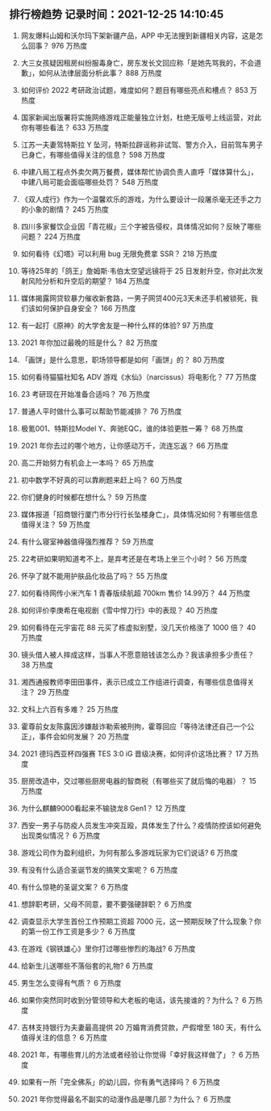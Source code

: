 
## 排行榜趋势 记录时间：2021-12-25 14:10:45
  
  1. 网友爆料山姆和沃尔玛下架新疆产品，APP 中无法搜到新疆相关内容，这是怎么回事？ 976 万热度
    
  2. 大三女孩疑因租房纠纷服毒身亡，房东发长文回应称「是她先骂我的，不会道歉」，如何从法律层面分析此事？ 888 万热度
    
  3. 如何评价 2022 考研政治试题，难度如何？题目有哪些亮点和槽点？ 853 万热度
    
  4. 国家新闻出版署将实施网络游戏正能量独立计划，杜绝无版号上线运营，对此你有哪些看法？ 633 万热度
    
  5. 江苏一夫妻驾特斯拉 Y 坠河，特斯拉辟谣称非试驾、警方介入，目前驾车男子已身亡，有哪些值得关注的信息？ 598 万热度
    
  6. 中建八局工程点外卖欠两万餐费，媒体帮忙协调负责人直呼「媒体算什么」，中建八局可能会面临哪些处罚？ 548 万热度
    
  7. 《双人成行》作为一个温馨欢乐的游戏，为什么要设计一段屠杀毫无还手之力的小象的剧情？ 245 万热度
    
  8. 四川多家餐饮企业因「青花椒」三个字被告侵权，具体情况如何？反映了哪些问题？ 224 万热度
    
  9. 如何看待《幻塔》可以利用 bug 无限免费拿 SSR？ 218 万热度
    
  10. 等待25年的「鸽王」詹姆斯·韦伯太空望远镜将于 25 日发射升空，你对此次发射风险分析和升空后的期望？ 184 万热度
    
  11. 媒体揭露网贷软暴力催收新套路，一男子网贷400元3天未还手机被锁死，我们该如何保护自身安全？ 166 万热度
    
  12. 有一起打《原神》的大学舍友是一种什么样的体验? 97 万热度
    
  13. 2021 年你加过最晚的班是什么？ 82 万热度
    
  14. 「画饼」是什么意思，职场领导都是如何「画饼」的？ 80 万热度
    
  15. 如何看待猫猫社知名 ADV 游戏《水仙》（narcissus）将电影化？ 77 万热度
    
  16. 23 考研现在开始准备合适吗？ 76 万热度
    
  17. 普通人平时做什么事可以帮助节能减排？ 76 万热度
    
  18. 极氪001、特斯拉Model Y、奔驰EQC，谁的体验更胜一筹？ 68 万热度
    
  19. 2021 年你去过的哪个地方，让你感动万千，流连忘返？ 66 万热度
    
  20. 高二开始努力有机会上一本吗？ 65 万热度
    
  21. 初中数学不好真的可以靠刷题来赶上吗？ 60 万热度
    
  22. 你们健身的时候都在想什么？ 59 万热度
    
  23. 媒体报道「招商银行厦门市分行行长坠楼身亡」，具体情况如何？有哪些信息值得关注？ 59 万热度
    
  24. 有什么寝室神器值得强烈推荐？ 59 万热度
    
  25. 22考研如果明知道考不上，是弃考还是在考场上坐三个小时？ 56 万热度
    
  26. 怀孕了就不能用护肤品化妆品了吗？ 55 万热度
    
  27. 如何看待网传小米汽车 1 青春版续航超 700km 售价 14.99万？ 44 万热度
    
  28. 如何评价李庚希在电视剧《雪中悍刀行》中的表现？ 40 万热度
    
  29. 如何看待在元宇宙花 88 元买了栋虚拟别墅，没几天价格涨了 1000 倍？ 40 万热度
    
  30. 镜头借人被人摔成这样，当事人不愿意赔钱该怎么办？我该承担多少责任？ 38 万热度
    
  31. 湘西通报教师李田田事件，表示已成立工作组进行调查，有哪些信息值得关注？ 29 万热度
    
  32. 文科上六百有多难？ 25 万热度
    
  33. 霍尊前女友陈露因涉嫌敲诈勒索被刑拘，霍尊回应「等待法律还自己一个公正」，事件会如何发展？ 20 万热度
    
  34. 2021 德玛西亚杯四强赛 TES 3:0 iG 晋级决赛，如何评价这场比赛？ 17 万热度
    
  35. 厨房改造中，交过哪些厨房电器的智商税（有哪些买了就后悔的电器）？ 15 万热度
    
  36. 为什么麒麟9000看起来不输骁龙8 Gen1？ 12 万热度
    
  37. 西安一男子与防疫人员发生冲突互殴，具体发生了什么？疫情防控该如何避免出现类似情况？ 6 万热度
    
  38. 游戏公司作为盈利组织，为何有那么多游戏玩家为它们说话? 6 万热度
    
  39. 有没有什么适合圣诞节发的搞笑文案呢？ 6 万热度
    
  40. 有什么惊艳的圣诞文案？ 6 万热度
    
  41. 想辞职考研，父母不同意，要不要强硬辞职？ 6 万热度
    
  42. 调查显示大学生首份工作预期工资超 7000 元，这一预期反映了什么现象？你的第一份工作工资是多少？ 6 万热度
    
  43. 在游戏《钢铁雄心》里你打过哪些惨烈的海战? 6 万热度
    
  44. 给新生儿送哪些不落俗套的礼物? 6 万热度
    
  45. 男生怎么变得有气质？ 6 万热度
    
  46. 如果你突然同时收到分管领导和大老板的电话，该先接谁的？为什么？ 6 万热度
    
  47. 吉林支持银行为夫妻最高提供 20 万婚育消费贷款，产假增至 180 天，有什么值得关注的信息？ 6 万热度
    
  48. 2021 年，有哪些育儿的方法或者经验让你觉得「幸好我这样做了」？ 6 万热度
    
  49. 如果有一所「完全佛系」的幼儿园，你有勇气选择吗？ 6 万热度
    
  50. 2021 年你觉得最名不副实的动漫作品是哪几部？为什么？ 6 万热度
    